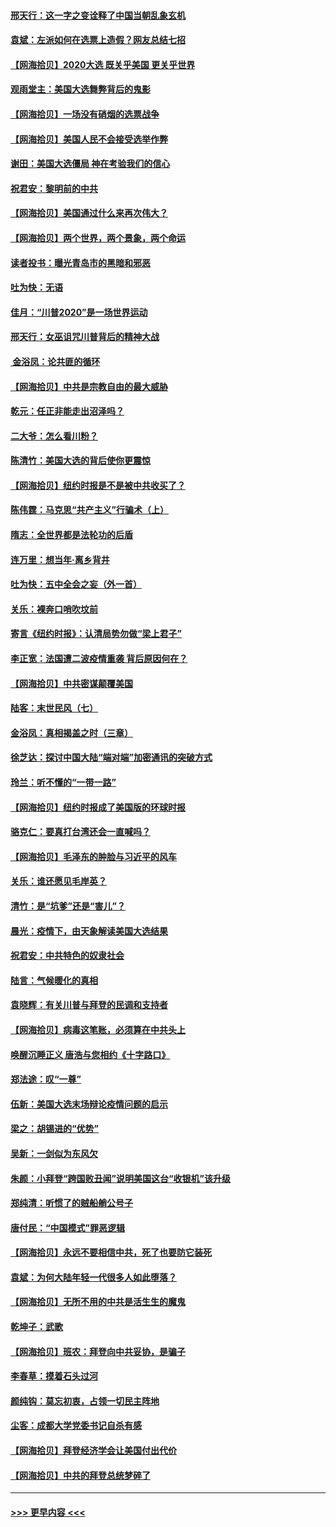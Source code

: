 #### [邢天行：这一字之变诠释了中国当朝乱象玄机](../pages/nsc993/n12533446.md?t=11081702) 
#### [袁斌：左派如何在选票上造假？网友总结七招](../pages/nsc993/n12533180.md?t=11081702) 
#### [【网海拾贝】2020大选 既关乎美国 更关乎世界](../pages/nsc993/n12533161.md?t=11081702) 
#### [观雨堂主：美国大选舞弊背后的鬼影](../pages/nsc993/n12533153.md?t=11081702) 
#### [【网海拾贝】一场没有硝烟的选票战争](../pages/nsc993/n12531883.md?t=11081702) 
#### [【网海拾贝】美国人民不会接受选举作弊](../pages/nsc993/n12528850.md?t=11081702) 
#### [谢田：美国大选僵局 神在考验我们的信心](../pages/nsc993/n12527932.md?t=11081702) 
#### [祝君安：黎明前的中共](../pages/nsc993/n12524071.md?t=11081702) 
#### [【网海拾贝】美国通过什么来再次伟大？](../pages/nsc993/n12523844.md?t=11081702) 
#### [【网海拾贝】两个世界，两个景象，两个命运](../pages/nsc993/n12521419.md?t=11081702) 
#### [读者投书：曝光青岛市的黑暗和邪恶](../pages/nsc993/n12520988.md?t=11081702) 
#### [吐为快：无语](../pages/nsc993/n12518588.md?t=11081702) 
#### [佳月：“川普2020”是一场世界运动](../pages/nsc993/n12518581.md?t=11081702) 
#### [邢天行：女巫诅咒川普背后的精神大战](../pages/nsc993/n12517257.md?t=11081702) 
#### [ 金浴凤：论共匪的循环](../pages/nsc993/n12517133.md?t=11081702) 
#### [【网海拾贝】中共是宗教自由的最大威胁](../pages/nsc993/n12516879.md?t=11081702) 
#### [乾元：任正非能走出沼泽吗？](../pages/nsc993/n12515831.md?t=11081702) 
#### [二大爷：怎么看川粉？](../pages/nsc993/n12515820.md?t=11081702) 
#### [陈清竹：美国大选的背后使你更震惊](../pages/nsc993/n12515589.md?t=11081702) 
#### [【网海拾贝】纽约时报是不是被中共收买了？](../pages/nsc993/n12515122.md?t=11081702) 
#### [陈伟霆：马克思“共产主义”行骗术（上）](../pages/nsc993/n12510217.md?t=11081702) 
#### [隋志：全世界都是法轮功的后盾](../pages/nsc993/n12510636.md?t=11081702) 
#### [连万里：想当年‧离乡背井](../pages/nsc993/n12510623.md?t=11081702) 
#### [吐为快：五中全会之妄（外一首）](../pages/nsc993/n12510470.md?t=11081702) 
#### [关乐：裸奔口哨吹坟前](../pages/nsc993/n12510403.md?t=11081702) 
#### [寄言《纽约时报》：认清局势勿做“梁上君子”](../pages/nsc993/n12510042.md?t=11081702) 
#### [李正宽：法国遭二波疫情重袭 背后原因何在？](../pages/nsc993/n12509971.md?t=11081702) 
#### [【网海拾贝】中共密谋颠覆美国](../pages/nsc993/n12509816.md?t=11081702) 
#### [陆客：末世民风（七）](../pages/nsc993/n12507822.md?t=11081702) 
#### [金浴凤：真相揭盖之时（三章）](../pages/nsc993/n12507804.md?t=11081702) 
#### [徐芝达：探讨中国大陆“端对端”加密通讯的突破方式](../pages/nsc993/n12507682.md?t=11081702) 
#### [玲兰：听不懂的“一带一路”](../pages/nsc993/n12507669.md?t=11081702) 
#### [【网海拾贝】纽约时报成了美国版的环球时报](../pages/nsc993/n12507053.md?t=11081702) 
#### [骆克仁：要真打台湾还会一直喊吗？](../pages/nsc993/n12506843.md?t=11081702) 
#### [【网海拾贝】毛泽东的肿脸与习近平的风车](../pages/nsc993/n12504537.md?t=11081702) 
#### [关乐：谁还愿见毛岸英？](../pages/nsc993/n12503866.md?t=11081702) 
#### [清竹：是“坑爹”还是“害儿”？](../pages/nsc993/n12503034.md?t=11081702) 
#### [晨光：疫情下，由天象解读美国大选结果](../pages/nsc993/n12502536.md?t=11081702) 
#### [祝君安：中共特色的奴隶社会](../pages/nsc993/n12501529.md?t=11081702) 
#### [陆言：气候暖化的真相](../pages/nsc993/n12501183.md?t=11081702) 
#### [袁晓辉：有关川普与拜登的民调和支持者](../pages/nsc993/n12500433.md?t=11081702) 
#### [【网海拾贝】病毒这笔账，必须算在中共头上](../pages/nsc993/n12500320.md?t=11081702) 
#### [唤醒沉睡正义 唐浩与您相约《十字路口》](../pages/nsc993/n12497980.md?t=11081702) 
#### [郑法途：叹“一尊”](../pages/nsc993/n12498837.md?t=11081702) 
#### [伍新：美国大选末场辩论疫情问题的启示](../pages/nsc993/n12498829.md?t=11081702) 
#### [梁之：胡锡进的“优势”](../pages/nsc993/n12498780.md?t=11081702) 
#### [吴新：一剑似为东风欠](../pages/nsc993/n12498772.md?t=11081702) 
#### [朱颜：小拜登“跨国败丑闻”说明美国这台“收银机”该升级](../pages/nsc993/n12498731.md?t=11081702) 
#### [郑纯清：听惯了的贼船艄公号子](../pages/nsc993/n12498721.md?t=11081702) 
#### [唐付民：“中国模式”罪恶逻辑](../pages/nsc993/n12498310.md?t=11081702) 
#### [【网海拾贝】永远不要相信中共，死了也要防它装死](../pages/nsc993/n12498162.md?t=11081702) 
#### [袁斌：为何大陆年轻一代很多人如此堕落？](../pages/nsc993/n12495696.md?t=11081702) 
#### [【网海拾贝】无所不用的中共是活生生的魔鬼](../pages/nsc993/n12495621.md?t=11081702) 
#### [乾坤子：武歌](../pages/nsc993/n12493391.md?t=11081702) 
#### [【网海拾贝】班农：拜登向中共妥协，是骗子](../pages/nsc993/n12492877.md?t=11081702) 
#### [李春草：摸着石头过河](../pages/nsc993/n12491121.md?t=11081702) 
#### [颜纯钩：莫忘初衷，占领一切民主阵地](../pages/nsc993/n12490965.md?t=11081702) 
#### [尘客：成都大学党委书记自杀有感](../pages/nsc993/n12490950.md?t=11081702) 
#### [【网海拾贝】拜登经济学会让美国付出代价](../pages/nsc993/n12489662.md?t=11081702) 
#### [【网海拾贝】中共的拜登总统梦碎了](../pages/nsc993/n12487896.md?t=11081702) 

----
#### [ >>> 更早内容 <<< ](../indexes/nsc993-earlier.md)
